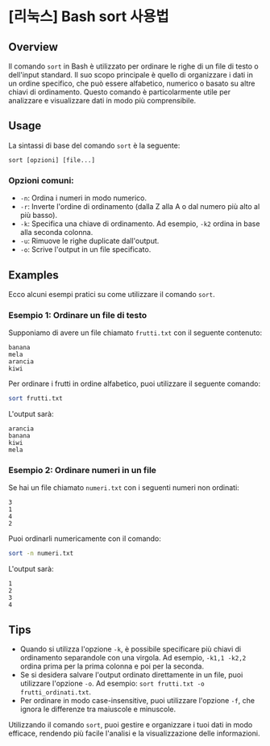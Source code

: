 # [리눅스] Bash sort 사용법

## Overview
Il comando `sort` in Bash è utilizzato per ordinare le righe di un file di testo o dell'input standard. Il suo scopo principale è quello di organizzare i dati in un ordine specifico, che può essere alfabetico, numerico o basato su altre chiavi di ordinamento. Questo comando è particolarmente utile per analizzare e visualizzare dati in modo più comprensibile.

## Usage
La sintassi di base del comando `sort` è la seguente:

```
sort [opzioni] [file...]
```

### Opzioni comuni:
- `-n`: Ordina i numeri in modo numerico.
- `-r`: Inverte l'ordine di ordinamento (dalla Z alla A o dal numero più alto al più basso).
- `-k`: Specifica una chiave di ordinamento. Ad esempio, `-k2` ordina in base alla seconda colonna.
- `-u`: Rimuove le righe duplicate dall'output.
- `-o`: Scrive l'output in un file specificato.

## Examples
Ecco alcuni esempi pratici su come utilizzare il comando `sort`.

### Esempio 1: Ordinare un file di testo
Supponiamo di avere un file chiamato `frutti.txt` con il seguente contenuto:

```
banana
mela
arancia
kiwi
```

Per ordinare i frutti in ordine alfabetico, puoi utilizzare il seguente comando:

```bash
sort frutti.txt
```

L'output sarà:

```
arancia
banana
kiwi
mela
```

### Esempio 2: Ordinare numeri in un file
Se hai un file chiamato `numeri.txt` con i seguenti numeri non ordinati:

```
3
1
4
2
```

Puoi ordinarli numericamente con il comando:

```bash
sort -n numeri.txt
```

L'output sarà:

```
1
2
3
4
```

## Tips
- Quando si utilizza l'opzione `-k`, è possibile specificare più chiavi di ordinamento separandole con una virgola. Ad esempio, `-k1,1 -k2,2` ordina prima per la prima colonna e poi per la seconda.
- Se si desidera salvare l'output ordinato direttamente in un file, puoi utilizzare l'opzione `-o`. Ad esempio: `sort frutti.txt -o frutti_ordinati.txt`.
- Per ordinare in modo case-insensitive, puoi utilizzare l'opzione `-f`, che ignora le differenze tra maiuscole e minuscole.

Utilizzando il comando `sort`, puoi gestire e organizzare i tuoi dati in modo efficace, rendendo più facile l'analisi e la visualizzazione delle informazioni.